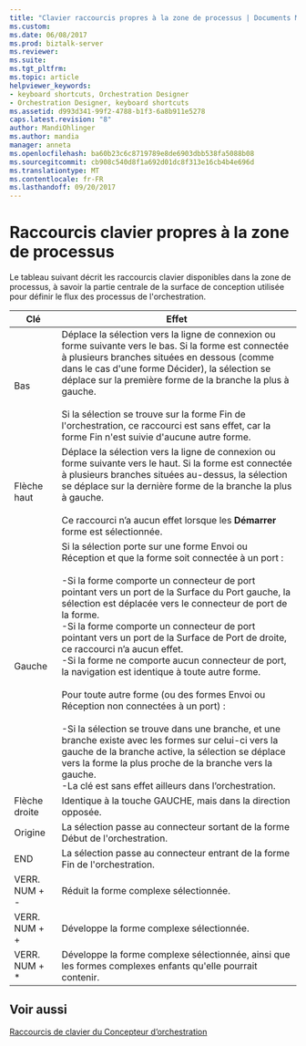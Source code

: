 ```yaml
---
title: "Clavier raccourcis propres à la zone de processus | Documents Microsoft"
ms.custom: 
ms.date: 06/08/2017
ms.prod: biztalk-server
ms.reviewer: 
ms.suite: 
ms.tgt_pltfrm: 
ms.topic: article
helpviewer_keywords:
- keyboard shortcuts, Orchestration Designer
- Orchestration Designer, keyboard shortcuts
ms.assetid: d993d341-99f2-4788-b1f3-6a8b911e5278
caps.latest.revision: "8"
author: MandiOhlinger
ms.author: mandia
manager: anneta
ms.openlocfilehash: ba60b23c6c8719789e8de6903dbb538fa5088b08
ms.sourcegitcommit: cb908c540d8f1a692d01dc8f313e16cb4b4e696d
ms.translationtype: MT
ms.contentlocale: fr-FR
ms.lasthandoff: 09/20/2017
---
```

# <a name="keyboard-shortcuts-specific-to-the-process-area"></a>Raccourcis clavier propres à la zone de processus
Le tableau suivant décrit les raccourcis clavier disponibles dans la zone de processus, à savoir la partie centrale de la surface de conception utilisée pour définir le flux des processus de l'orchestration.  
  
|Clé|Effet|  
|---------|------------|  
|Bas|Déplace la sélection vers la ligne de connexion ou forme suivante vers le bas. Si la forme est connectée à plusieurs branches situées en dessous (comme dans le cas d'une forme Décider), la sélection se déplace sur la première forme de la branche la plus à gauche.<br /><br /> Si la sélection se trouve sur la forme Fin de l'orchestration, ce raccourci est sans effet, car la forme Fin n'est suivie d'aucune autre forme.|  
|Flèche haut|Déplace la sélection vers la ligne de connexion ou forme suivante vers le haut. Si la forme est connectée à plusieurs branches situées au-dessus, la sélection se déplace sur la dernière forme de la branche la plus à gauche.<br /><br /> Ce raccourci n’a aucun effet lorsque les **Démarrer** forme est sélectionnée.|  
|Gauche|Si la sélection porte sur une forme Envoi ou Réception et que la forme soit connectée à un port :<br /><br /> -Si la forme comporte un connecteur de port pointant vers un port de la Surface du Port gauche, la sélection est déplacée vers le connecteur de port de la forme.<br />-Si la forme comporte un connecteur de port pointant vers un port de la Surface de Port de droite, ce raccourci n’a aucun effet.<br />-Si la forme ne comporte aucun connecteur de port, la navigation est identique à toute autre forme.<br /><br /> Pour toute autre forme (ou des formes Envoi ou Réception non connectées à un port) :<br /><br /> -Si la sélection se trouve dans une branche, et une branche existe avec les formes sur celui-ci vers la gauche de la branche active, la sélection se déplace vers la forme la plus proche de la branche vers la gauche.<br />-La clé est sans effet ailleurs dans l’orchestration.|  
|Flèche droite|Identique à la touche GAUCHE, mais dans la direction opposée.|  
|Origine|La sélection passe au connecteur sortant de la forme Début de l'orchestration.|  
|END|La sélection passe au connecteur entrant de la forme Fin de l'orchestration.|  
|VERR. NUM + -|Réduit la forme complexe sélectionnée.|  
|VERR. NUM + +|Développe la forme complexe sélectionnée.|  
|VERR. NUM + *|Développe la forme complexe sélectionnée, ainsi que les formes complexes enfants qu'elle pourrait contenir.|  
  
## <a name="see-also"></a>Voir aussi  
 [Raccourcis de clavier du Concepteur d’orchestration](../core/orchestration-designer-keyboard-shortcuts.md)